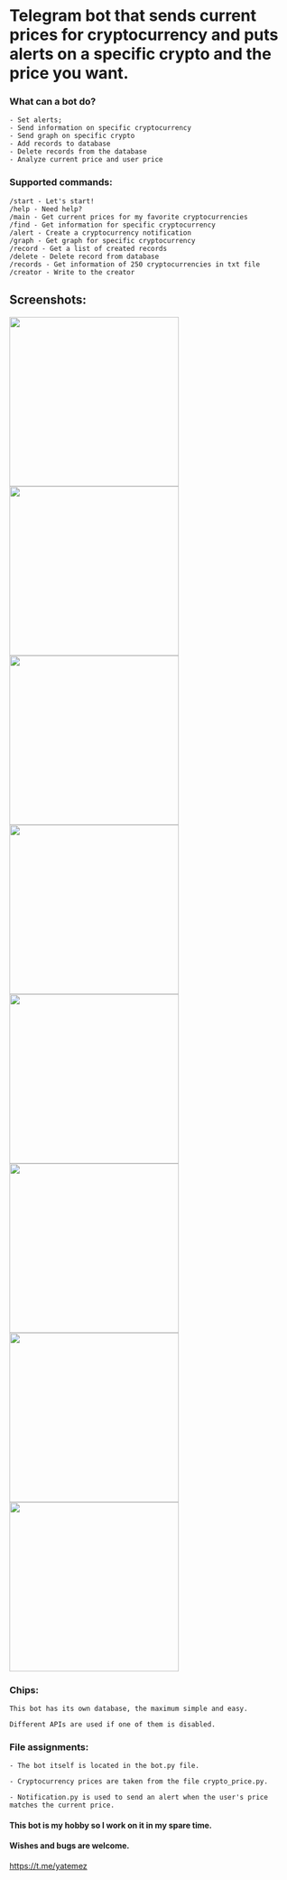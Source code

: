 #  Telegram bot that sends current prices for cryptocurrency and puts alerts on a specific crypto and the price you want.

### What can a bot do? ###

```
- Set alerts;
- Send information on specific cryptocurrency
- Send graph on specific crypto
- Add records to database
- Delete records from the database
- Analyze current price and user price
```

### Supported commands: ###
```
/start - Let's start!
/help - Need help? 
/main - Get сurrent prices for my favorite cryptocurrencies
/find - Get information for specific cryptocurrency
/alert - Сreate a cryptocurrency notification
/graph - Get graph for specific cryptocurrency
/record - Get a list of created records
/delete - Delete record from database
/records - Get information of 250 cryptocurrencies in txt file
/creator - Write to the creator
```

## Screenshots:
<p align="left">
<img src="../main/assets/images/1.jpg" width="300">
<img src="../main/assets/images/2.jpg" width="300">
<img src="../main/assets/images/3.jpg" width="300">
<img src="../main/assets/images/4.jpg" width="300">
<img src="../main/assets/images/5.jpg" width="300">
<img src="../main/assets/images/6.jpg" width="300">
<img src="../main/assets/images/7.jpg" width="300">
<img src="../main/assets/images/8.jpg" width="300">
  
</p>


### Chips: ###
```
This bot has its own database, the maximum simple and easy.

Different APIs are used if one of them is disabled.
```

### File assignments: ###

```
- The bot itself is located in the bot.py file.

- Cryptocurrency prices are taken from the file crypto_price.py.

- Notification.py is used to send an alert when the user's price matches the current price.
```

#### This bot is my hobby so I work on it in my spare time. ####



#### Wishes and bugs are welcome. ####

<https://t.me/yatemez>
